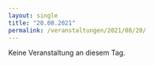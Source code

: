 ```yaml
---
layout: single
title: "20.08.2021"
permalink: /veranstaltungen/2021/08/20/
---
```


Keine Veranstaltung an diesem Tag.
